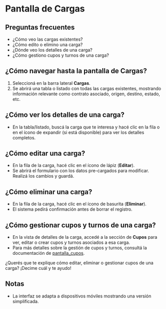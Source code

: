 # Pantalla de Cargas

## Preguntas frecuentes
- ¿Cómo veo las cargas existentes?
- ¿Cómo edito o elimino una carga?
- ¿Dónde veo los detalles de una carga?
- ¿Cómo gestiono cupos y turnos de una carga?

## ¿Cómo navegar hasta la pantalla de Cargas?
1. Seleccioná en la barra lateral **Cargas**.
2. Se abrirá una tabla o listado con todas las cargas existentes, mostrando información relevante como contrato asociado, origen, destino, estado, etc.

## ¿Cómo ver los detalles de una carga?
- En la tabla/listado, buscá la carga que te interesa y hacé clic en la fila o en el ícono de expandir (si está disponible) para ver los detalles completos.

## ¿Cómo editar una carga?
- En la fila de la carga, hacé clic en el ícono de lápiz (**Editar**).
- Se abrirá el formulario con los datos pre-cargados para modificar. Realizá los cambios y guardá.

## ¿Cómo eliminar una carga?
- En la fila de la carga, hacé clic en el ícono de basurita (**Eliminar**).
- El sistema pedirá confirmación antes de borrar el registro.

## ¿Cómo gestionar cupos y turnos de una carga?
- En la vista de detalles de la carga, accedé a la sección de **Cupos** para ver, editar o crear cupos y turnos asociados a esa carga.
- Para más detalles sobre la gestión de cupos y turnos, consultá la documentación de [pantalla_cupos](pantalla_cupos.md).

¿Querés que te explique cómo editar, eliminar o gestionar cupos de una carga? ¡Decime cuál y te ayudo!

## Notas
- La interfaz se adapta a dispositivos móviles mostrando una versión simplificada.
